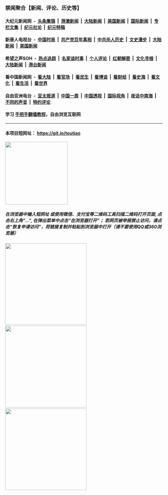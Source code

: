 ### 禁闻聚合【新闻、评论、历史等】

#### 大纪元新闻网 &nbsp;-&nbsp; [头条集锦](indexes/E头条集锦.md?t=02082122) &nbsp;|&nbsp; [港澳新闻](indexes/E港澳新闻.md?t=02082122)  &nbsp;|&nbsp; [大陆新闻](indexes/E大陆新闻.md?t=02082122) &nbsp;|&nbsp; [美国新闻](indexes/E美国新闻.md?t=02082122) &nbsp;|&nbsp; [国际新闻](indexes/E国际新闻.md?t=02082122) &nbsp;|&nbsp; [专栏文集](indexes/E专栏文集.md?t=02082122) &nbsp;|&nbsp; [纪元社论](indexes/E纪元社论.md?t=02082122) &nbsp;|&nbsp; [纪元特稿](indexes/E纪元特稿.md?t=02082122) 

#### 新唐人电视台 &nbsp;-&nbsp; [中国时局](indexes/N中国时局.md?t=02082122) &nbsp;|&nbsp; [共产党百年真相](indexes/N共产党百年真相.md?t=02082122) &nbsp;|&nbsp; [中共杀人历史](indexes/N中共杀人历史.md?t=02082122) &nbsp;|&nbsp; [文史漫步](indexes/N文史漫步.md?t=02082122) &nbsp;|&nbsp; [大陆新闻](indexes/N大陆新闻.md?t=02082122) &nbsp;|&nbsp; [美国新闻](indexes/N美国新闻.md?t=02082122)

#### 希望之声SOH &nbsp;-&nbsp; [热点追踪](indexes/H热点追踪.md?t=02082122) &nbsp;|&nbsp; [名家谈时事](indexes/H名家谈时事.md?t=02082122) &nbsp;|&nbsp; [个人评论](indexes/H个人评论.md?t=02082122)  &nbsp;|&nbsp; [红朝解密](indexes/H红朝解密.md?t=02082122) &nbsp;|&nbsp; [文化寻根](indexes/H文化寻根.md?t=02082122) &nbsp;|&nbsp; [大陆新闻](indexes/H大陆新闻.md?t=02082122) &nbsp;|&nbsp; [港台新闻](indexes/H港台新闻.md?t=02082122)

#### 看中国新闻网 &nbsp;-&nbsp; [看大陆](indexes/S看大陆.md?t=02082122) &nbsp;|&nbsp; [看官场](indexes/S看官场.md?t=02082122) &nbsp;|&nbsp; [看民生](indexes/S看民生.md?t=02082122)  &nbsp;|&nbsp; [看博谈](indexes/S看博谈.md?t=02082122) &nbsp;|&nbsp; [看财经](indexes/S看财经.md?t=02082122) &nbsp;|&nbsp; [看史海](indexes/S看史海.md?t=02082122) &nbsp;|&nbsp; [看文化](indexes/S看文化.md?t=02082122) &nbsp;|&nbsp; [看生活](indexes/S看生活.md?t=02082122) &nbsp;|&nbsp; [看世界](indexes/S看世界.md?t=02082122)

#### 自由亚洲电台 &nbsp;-&nbsp; [亚太报道](indexes/R亚太报道.md?t=02082122) &nbsp;|&nbsp; [中国一周](indexes/R中国一周.md?t=02082122) &nbsp;|&nbsp; [中国透视](indexes/R中国透视.md?t=02082122)  &nbsp;|&nbsp; [国际视角](indexes/R国际视角.md?t=02082122) &nbsp;|&nbsp; [夜话中南海](indexes/R夜话中南海.md?t=02082122) &nbsp;|&nbsp; [不同的声音](indexes/R不同的声音.md?t=02082122) &nbsp;|&nbsp; [特约评论](indexes/R特约评论.md?t=02082122)

#### 学习 [手把手翻墙教程](https://github.com/gfw-breaker/guides/wiki)，自由浏览互联网

----

#### 本项目短网址： https://git.io/toutiao
<img src="https://raw.githubusercontent.com/gfw-breaker/banned-news/master/scripts/img/qr.png" width="200px"/>  

##### 在浏览器中输入短网址 或使用微信、支付宝等二维码工具扫描二维码打开页面, 点击右上角"...", 在弹出菜单中点击“在浏览器打开”； 若网页被举报禁止访问，请点击“恢复申请访问”，将链接复制并粘贴到浏览器中打开（请不要使用QQ或360浏览器）

<img src="https://raw.githubusercontent.com/gfw-breaker/banned-news/master/scripts/img/1.png" width="260px"/> &nbsp; <img src="https://raw.githubusercontent.com/gfw-breaker/banned-news/master/scripts/img/2.png" width="260px"/> &nbsp; <img src="https://raw.githubusercontent.com/gfw-breaker/banned-news/master/scripts/img/3.png" width="260px"/>
